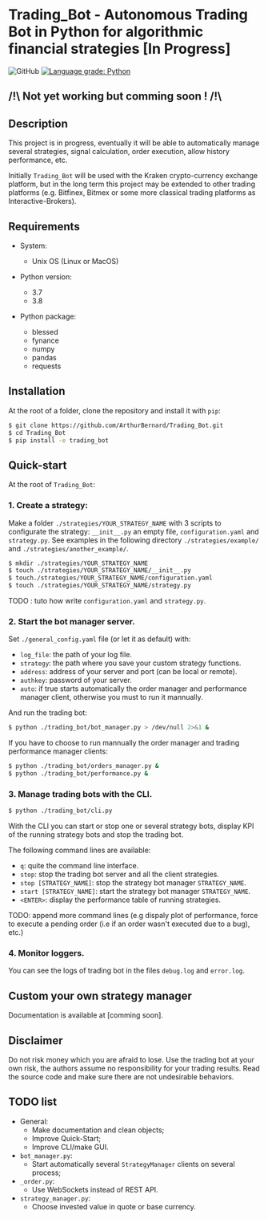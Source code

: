 # Trading_Bot - Autonomous Trading Bot in Python for algorithmic financial strategies [In Progress]

![GitHub](https://img.shields.io/github/license/ArthurBernard/Trading_Bot)
[![Language grade: Python](https://img.shields.io/lgtm/grade/python/g/ArthurBernard/Trading_Bot.svg?logo=lgtm&logoWidth=18)](https://lgtm.com/projects/g/ArthurBernard/Trading_Bot/context:python)

## /!\ Not yet working but comming soon ! /!\

## Description

This project is in progress, eventually it will be able to automatically manage several strategies, signal calculation, order execution, allow history performance, etc.    

Initially `Trading_Bot` will be used with the Kraken crypto-currency exchange platform, but in the long term this project may be extended to other trading platforms (e.g. Bitfinex, Bitmex or some more classical trading platforms as Interactive-Brokers). 

## Requirements

- System:
    - Unix OS (Linux or MacOS)

- Python version:
    - 3.7
    - 3.8

- Python package:
    - blessed
    - fynance
    - numpy
    - pandas
    - requests

## Installation

At the root of a folder, clone the repository and install it with `pip`:

```bash
$ git clone https://github.com/ArthurBernard/Trading_Bot.git    
$ cd Trading_Bot    
$ pip install -e trading_bot   
```

## Quick-start

At the root of `Trading_Bot`:

### 1. Create a strategy:

Make a folder `./strategies/YOUR_STRATEGY_NAME` with 3 scripts to configurate the strategy: `__init__.py` an empty file, `configuration.yaml` and `strategy.py`. See examples in the following directory `./strategies/example/` and `./strategies/another_example/`.

```bash
$ mkdir ./strategies/YOUR_STRATEGY_NAME   
$ touch ./strategies/YOUR_STRATEGY_NAME/__init__.py   
$ touch./strategies/YOUR_STRATEGY_NAME/configuration.yaml   
$ touch ./strategies/YOUR_STRATEGY_NAME/strategy.py   
```

TODO : tuto how write `configuration.yaml` and `strategy.py`.

### 2. Start the bot manager server.

Set `./general_config.yaml` file (or let it as default) with:
  - `log_file`: the path of your log file.
  - `strategy`: the path where you save your custom strategy functions.
  - `address`: address of your server and port (can be local or remote).
  - `authkey`: password of your server.
  - `auto`: if true starts automatically the order manager and performance manager client, otherwise you must to run it mannually.

And run the trading bot:

```bash
$ python ./trading_bot/bot_manager.py > /dev/null 2>&1 &
```

If you have to choose to run mannually the order manager and trading performance manager clients:

```bash
$ python ./trading_bot/orders_manager.py &
$ python ./trading_bot/performance.py &
```

### 3. Manage trading bots with the CLI.

```bash
$ python ./trading_bot/cli.py
```

With the CLI you can start or stop one or several strategy bots, display KPI of the running strategy bots and stop the trading bot.

The following command lines are available:
- `q`: quite the command line interface.
- `stop`: stop the trading bot server and all the client strategies.
- `stop [STRATEGY_NAME]`: stop the strategy bot manager `STRATEGY_NAME`.
- `start [STRATEGY_NAME]`: start the strategy bot manager `STRATEGY_NAME`.
- `<ENTER>`: display the performance table of running strategies.

TODO: append more command lines (e.g dispaly plot of performance, force to execute a pending order (i.e if an order wasn't executed due to a bug), etc.)

### 4. Monitor loggers.

You can see the logs of trading bot in the files `debug.log` and `error.log`.

## Custom your own strategy manager

Documentation is available at [comming soon].

## Disclaimer

Do not risk money which you are afraid to lose.
Use the trading bot at your own risk, the authors assume no responsibility for your trading results.
Read the source code and make sure there are not undesirable behaviors.

## TODO list

- General: 
    - Make documentation and clean objects;
    - Improve Quick-Start;
    - Improve CLI/make GUI.
- `bot_manager.py`:
    - Start automatically several `StrategyManager` clients on several process;
- `_order.py`:
    - Use WebSockets instead of REST API.
- `strategy_manager.py`:
    - Choose invested value in quote or base currency.
